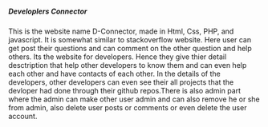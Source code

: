 ##### Developlers Connector
This is the website name D-Connector, made in Html, Css, PHP, and javascript. It is somewhat similar to stackoverflow website. Here user can get post their questions and can comment on the other question and help others. Its the website for developers. Hence they give thier detail desctription that help other developers to know them and can even help each other and have contacts of each other. In the details of the developers, other developers can even see their all projects that the devloper had done through their github repos.There is also admin part where the admin can make other user admin and can also remove he or she from admin, also delete user posts or comments or even delete the user account.
